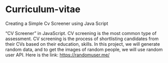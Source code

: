 # Curriculum-vitae
Creating a Simple Cv Screener using Java Script


“CV Screener” in JavaScript. CV screening is the most common type of assessment. CV screening is the process of shortlisting candidates from their CVs based on their education, skills. In this project, we will generate random data, and to get the images of random people, we will use random user API. Here is the link: https://randomuser.me/
